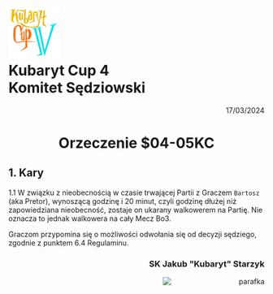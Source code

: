 # <img src="https://github.com/KubarytTournaments/KubarytCup/blob/English/Logo/logo-kc4.png" alt="logokc4" style="width: 20%; height: auto;"> <br>Kubaryt Cup 4 <br>Komitet Sędziowski

<p align="right">17/03/2024</p>

<h1 align="center">Orzeczenie $04-05KC</h1>

## 1. Kary

1.1 W związku z nieobecnością w czasie trwającej Partii z Graczem `Bartosz` (aka Pretor), wynoszącą godzinę i 20 minut, czyli godzinę dłużej niż zapowiedziana nieobecność, zostaje on ukarany walkowerem na Partię. Nie oznacza to jednak walkowera na cały Mecz Bo3.

Graczom przypomina się o możliwości odwołania się od decyzji sędziego, zgodnie z punktem 6.4 Regulaminu.

### <p align="right">SK Jakub "Kubaryt" Starzyk</p>
<div align="right"><img src="https://media.discordapp.net/attachments/1022538414328913930/1136284542727110656/image-removebg-preview_3.png" alt="parafka" style="height: auto; width:200px; float:right;"/></div>
